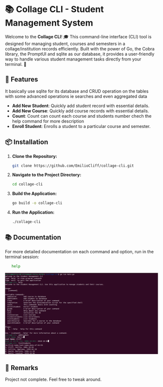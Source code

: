 # 📚 Collage CLI - Student Management System

Welcome to the **Collage CLI**! 🎓 This command-line interface (CLI) tool is designed for managing student, courses and semesters in a collage/institution records efficiently. Built with the power of Go, the Cobra library, the PromptUI and sqlite as our database, it provides a user-friendly way to handle various student management tasks directly from your terminal. 🚀

## 🚀 Features

It basically use sqlite for its database and CRUD operation on the tables with some advanced operations ie searches and even aggregated data

- **Add New Student**: Quickly add student record with essential details.
- **Add New Course**: Quickly add course records with essential details.
- **Count**: Count can count each course and students number chech the help command for more description
- **Enroll Student**: Enrolls a student to a particular course and semester.

## 📦 Installation

1. **Clone the Repository:**

   ```bash
   git clone https://github.com/EmilioCliff/collage-cli.git

   ```

1. **Navigate to the Project Directory:**

   ```bash
   cd collage-cli

   ```

1. **Build the Application:**

   ```bash
   go build -o collage-cli

   ```

1. **Run the Application:**
   ```bash
   ./collage-cli
   ```

## 📚 Documentation

For more detailed documentation on each command and option, run in the terminal session:

```bash
   help
```

![ExampleUse](./img/example-img.png)

## 💬 Remarks

Project not complete. Feel free to tweak around.
